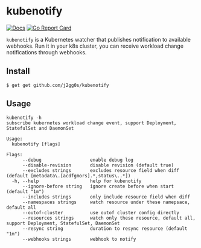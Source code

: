 # kubenotify

[![Docs](https://godoc.org/github.com/j2gg0s/kubenotify?status.svg)](https://pkg.go.dev/github.com/j2gg0s/kubenotify)
[![Go Report Card](https://goreportcard.com/badge/github.com/j2gg0s/kubenotify)](https://goreportcard.com/report/github.com/j2gg0s/kubenotify)

`kubenotify` is a Kubernetes watcher that publishes notification to available webhooks.
Run it in your k8s cluster, you can receive workload change notifications through webhooks.

## Install

```
$ get get github.com/j2gg0s/kubenotify
```

## Usage

```
kubenotify -h
subscribe kubernetes workload change event, support Deployment, StatefulSet and DaemonSet

Usage:
  kubenotify [flags]

Flags:
      --debug                  enable debug log
      --disable-revision       disable revision (default true)
      --excludes strings       excludes resource field when diff (default [metadata\.[acdfgmors].*,status\..*])
  -h, --help                   help for kubenotify
      --ignore-before string   ignore create before when start (default "1m")
      --includes strings       only include resource field when diff
      --namespaces strings     watch resource under these namepsace, default all
      --outof-cluster          use outof cluster config directly
      --resources strings      watch only these resource, default all, support Deployment, StatefulSet, DaemonSet
      --resync string          duration to resync resource (default "1m")
      --webhooks strings       webhook to notify

```
